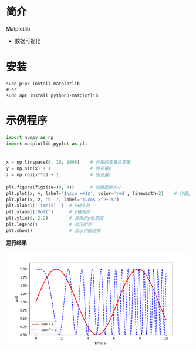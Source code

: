 # 简介

Matplotlib

- 数据可视化

# 安装

```shell
sudo pip3 install matplotlib
# or
sudo apt install python3-matplotlib
```

# 示例程序

```python
import numpy as np
import matplotlib.pyplot as plt


x = np.linspace(0, 10, 1000)    # 作图的变量自变量
y = np.sin(x) + 1               # 因变量y
z = np.cos(x**2) + 1            # 因变量z

plt.figure(figsize=(8, 4))      # 设置图像大小
plt.plot(x, y, label='$\sin x+1$', color='red', linewidth=2)    # 作图, 设置标签, 线条颜色, 线条大小
plt.plot(x, z, 'b--', label='$\cos x^2+1$')
plt.xlabel('Time(s) ')  # x轴名称
plt.ylabel('Volt')      # y轴名称
plt.ylim(0, 2.2)        # 显示的y轴范围
plt.legend()            # 显示图例
plt.show()              # 显示作图结果
```

**运行结果**

![](img/figure-01.png)